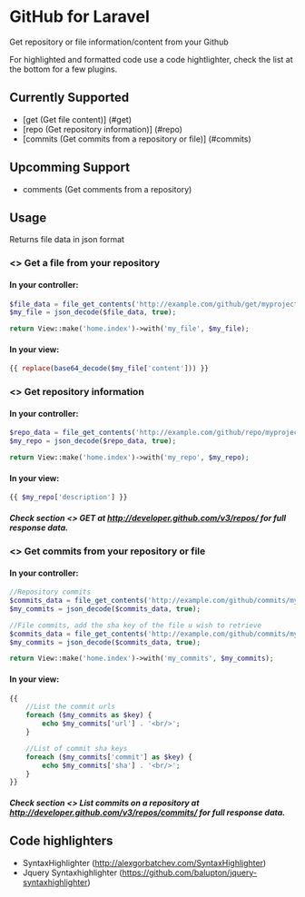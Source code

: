 # GitHub for Laravel

Get repository or file information/content from your Github

For highlighted and formatted code use a code hightlighter, check the list at the bottom for a few plugins.

## Currently Supported

- [get (Get file content)] (#get)
- [repo (Get repository information)] (#repo)
- [commits (Get commits from a repository or file)] (#commits)

## Upcomming Support

- comments (Get comments from a repository)

## Usage
Returns file data in json format
<a name="get"></a>
### <> Get a file from your repository

#### In your controller:
~~~php
$file_data = file_get_contents('http://example.com/github/get/myproject/index_php');
$my_file = json_decode($file_data, true);

return View::make('home.index')->with('my_file', $my_file);
~~~
#### In your view:
~~~php
{{ replace(base64_decode($my_file['content'])) }}
~~~
<a name="repo"></a>
### <> Get repository information

#### In your controller:
~~~php
$repo_data = file_get_contents('http://example.com/github/repo/myproject');
$my_repo = json_decode($repo_data, true);

return View::make('home.index')->with('my_repo', $my_repo);
~~~
#### In your view:
~~~php
{{ $my_repo['description'] }}
~~~
##### Check section <> GET at http://developer.github.com/v3/repos/ for full response data.

<a name="commits"></a>
### <> Get commits from your repository or file

#### In your controller:
~~~php
//Repository commits
$commits_data = file_get_contents('http://example.com/github/commits/myproject');
$my_commits = json_decode($commits_data, true);

//File commits, add the sha key of the file u wish to retrieve
$commits_data = file_get_contents('http://example.com/github/commits/myproject/6dcb09b5b57875f334f61aebed695e2e4193db5e');
$my_commits = json_decode($commits_data, true);

return View::make('home.index')->with('my_commits', $my_commits);
~~~
#### In your view:
~~~php
{{ 
	//List the commit urls
	foreach ($my_commits as $key) {
		echo $my_commits['url'] . '<br/>';
	}

	//List of commit sha keys
	foreach ($my_commits['commit'] as $key) {
		echo $my_commits['sha'] . '<br/>';
	}
}}
~~~
##### Check section <> List commits on a repository at http://developer.github.com/v3/repos/commits/ for full response data.

## Code highlighters

- SyntaxHighlighter (http://alexgorbatchev.com/SyntaxHighlighter)
- Jquery Syntaxhighlighter (https://github.com/balupton/jquery-syntaxhighlighter)
